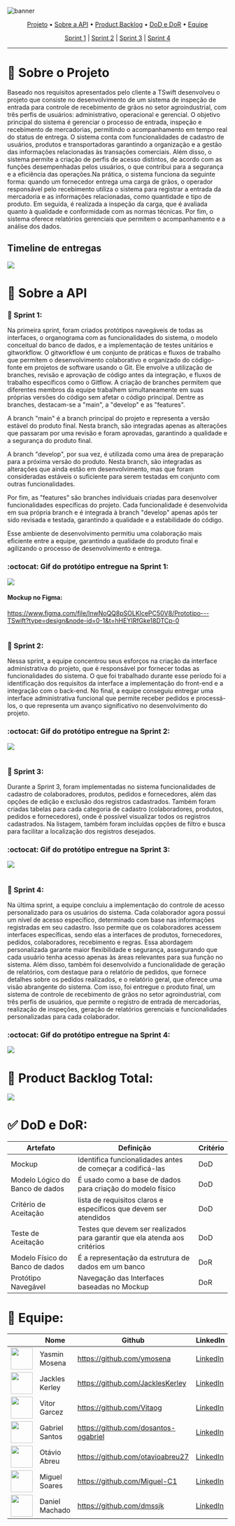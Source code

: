 ![banner](https://github.com/TSwiftDSM/BACKEND-TSWIFT-API/assets/111094893/099533d2-510a-4194-9d5e-e0db1443fe04)


<p align="center">
 <a href="#sobre">Projeto</a> •
 <a href="#api">Sobre a API</a> • 
 <a href="#backlog">Product Backlog</a> • 
 <a href="#doddor">DoD e DoR</a> • 
 <a href="#equipe">Equipe</a>
</p>

<p align="center">
 <a href="#s1">Sprint 1</a> |
 <a href="#s2">Sprint 2</a> | 
 <a href="#s3">Sprint 3</a> | 
 <a href="#s4">Sprint 4</a> 
</p>

<hr>

# :page_facing_up:  Sobre o Projeto <a id="sobre"></a>
Baseado nos requisitos apresentados pelo cliente a TSwift desenvolveu o projeto que consiste no desenvolvimento de um sistema de inspeção de entrada para controle de recebimento de grãos no setor agroindustrial, com três perfis de usuários: administrativo, operacional e gerencial. O objetivo principal do sistema é gerenciar o processo de entrada, inspeção e recebimento de mercadorias, permitindo o acompanhamento em tempo real do status de entrega. O sistema conta com funcionalidades de cadastro de usuários, produtos e transportadoras garantindo a organização e a gestão das informações relacionadas às transações comerciais. Além disso, o sistema permite a criação de perfis de acesso distintos, de acordo com as funções desempenhadas pelos usuários, o que contribui para a segurança e a eficiência das operações.Na prática, o sistema funciona da seguinte forma: quando um fornecedor entrega uma carga de grãos, o operador responsável pelo recebimento utiliza o sistema para registrar a entrada da mercadoria e as informações relacionadas, como quantidade e tipo de produto. Em seguida, é realizada a inspeção da carga, que é avaliada quanto à qualidade e conformidade com as normas técnicas. Por fim, o sistema oferece relatórios gerenciais que permitem o acompanhamento e a análise dos dados.

## Timeline de entregas <a id="tml"></a>

<img src="/doc/img/timeline.png">

# :bookmark_tabs: Sobre a API <a id="api"></a>
### :black_flag: Sprint 1: <a id="s1"></a>
Na primeira sprint, foram criados protótipos navegáveis de todas as interfaces, o organograma com as funcionalidades do sistema, o modelo conceitual do banco de dados, e a implementação de testes unitários e gitworkflow. O gitworkflow é um conjunto de práticas e fluxos de trabalho que permitem o desenvolvimento colaborativo e organizado do código-fonte em projetos de software usando o Git. Ele envolve a utilização de branches, revisão e aprovação de código antes da integração, e fluxos de trabalho específicos como o Gitflow. A criação de branches permitem que diferentes membros da equipe trabalhem simultaneamente em suas próprias versões do código sem afetar o código principal. Dentre as branches, destacam-se a "main", a "develop" e as "features".

A branch "main" é a branch principal do projeto e representa a versão estável do produto final. Nesta branch, são integradas apenas as alterações que passaram por uma revisão e foram aprovadas, garantindo a qualidade e a segurança do produto final.

A branch "develop", por sua vez, é utilizada como uma área de preparação para a próxima versão do produto. Nesta branch, são integradas as alterações que ainda estão em desenvolvimento, mas que foram consideradas estáveis o suficiente para serem testadas em conjunto com outras funcionalidades.

Por fim, as "features" são branches individuais criadas para desenvolver funcionalidades específicas do projeto. Cada funcionalidade é desenvolvida em sua própria branch e é integrada à branch "develop" apenas após ter sido revisada e testada, garantindo a qualidade e a estabilidade do código.

Esse ambiente de desenvolvimento permitiu uma colaboração mais eficiente entre a equipe, garantindo a qualidade do produto final e agilizando o processo de desenvolvimento e entrega.

### :octocat: Gif do protótipo entregue na Sprint 1:

<img src="/doc/img/Desktop.gif">

#### Mockup no Figma:
https://www.figma.com/file/lnwNoQQ8pSOLKlcePC50V8/Prototipo---TSwift?type=design&node-id=0-1&t=hHEYIRfGke18DTCp-0
#

### :black_flag: Sprint 2: <a id="s2"></a>
Nessa sprint, a equipe concentrou seus esforços na criação da interface administrativa do projeto, que é responsável por fornecer todas as funcionalidades do sistema. O que foi trabalhado durante esse período foi a identificação dos requisitos da interface a implementação do front-end e a integração com o back-end. No final, a equipe conseguiu entregar uma interface administrativa funcional que permite receber pedidos e processá-los, o que representa um avanço significativo no desenvolvimento do projeto.

### :octocat: Gif do protótipo entregue na Sprint 2:

<img src="/doc/img/gifs2.gif">

#
### :black_flag: Sprint 3: <a id="s3"></a>
Durante a Sprint 3, foram implementadas no sistema funcionalidades de cadastro de colaboradores, produtos, pedidos e fornecedores, além das opções de edição e exclusão dos registros cadastrados. Também foram criadas tabelas para cada categoria de cadastro (colaboradores, produtos, pedidos e fornecedores), onde é possível visualizar todos os registros cadastrados. Na listagem, também foram incluídas opções de filtro e busca para facilitar a localização dos registros desejados.


### :octocat: Gif do protótipo entregue na Sprint 3:

<img src="/doc/img/gifs3.gif">

#
### :black_flag: Sprint 4: <a id="s4"></a>
Na última sprint, a equipe concluiu a implementação do controle de acesso personalizado para os usuários do sistema. Cada colaborador agora possui um nível de acesso específico, determinado com base nas informações registradas em seu cadastro. Isso permite que os colaboradores acessem interfaces específicas, sendo elas a interfaces de produtos, fornecedores, pedidos, colaboradores, recebimento e regras. Essa abordagem personalizada garante maior flexibilidade e segurança, assegurando que cada usuário tenha acesso apenas às áreas relevantes para sua função no sistema. Além disso, também foi desenvolvido a funcionalidade de geração de relatórios, com destaque para o relatório de pedidos, que fornece detalhes sobre os pedidos realizados, e o relatório geral, que oferece uma visão abrangente do sistema. Com isso, foi entregue o produto final, um sistema de controle de recebimento de grãos no setor agroindustrial, com três perfis de usuários, que permite o registro de entrada de mercadorias, realização de inspeções, geração de relatórios gerenciais e funcionalidades personalizadas para cada colaborador.


### :octocat: Gif do protótipo entregue na Sprint 4:

<img src="/doc/img/gifs4.gif">

#

# :memo: Product Backlog Total: <a id="backlog"></a>

<img src="/doc/BacklogTotal.jpg">

#

# :white_check_mark: DoD e DoR: <a id="doddor"></a>
|Artefato|Definição|Critério|
|--------|---------|--------|
|Mockup| Identifica funcionalidades antes de começar a codificá-las| DoD |
|Modelo Lógico do Banco de dados | É usado como a base de dados para criação do modelo físico| DoD|
|Critério de Aceitação| lista de requisitos claros e específicos que devem ser atendidos | DoD|
|Teste de Aceitação| Testes que devem ser realizados para garantir que ela atenda aos critérios| DoD|
| Modelo Físico do Banco de dados | É a representação da estrutura de dados em um banco | DoR |
|Protótipo Navegável| Navegação das Interfaces baseadas no Mockup| DoR|



# :busts_in_silhouette: Equipe: <a id="equipe"></a>
|| Nome | Github | LinkedIn | Função |
|--------|------|--------|-|-|
<a href="https://github.com/ymosena"><img src="https://avatars.githubusercontent.com/u/111094893?v=4" align="center" height="50" width="50"></a>| Yasmin Mosena|https://github.com/ymosena| <a href="https://www.linkedin.com/in/yasmin-m%C3%B3sena-11b256249/">LinkedIn</a> | Scrum Master |
<a href="https://github.com/JacklesKerley"><img src="https://avatars.githubusercontent.com/u/100358141?v=4" align="center" height="50" width="50"></a>|Jackles Kerley|https://github.com/JacklesKerley| <a href="https://www.linkedin.com/in/jackles-kerley/">LinkedIn</a> | Product Owner |
<a href="https://github.com/Vitaog"><img src="https://avatars.githubusercontent.com/u/86271800?v=4" align="center" height="50" width="50"></a>|Vitor Garcez|https://github.com/Vitaog| <a href="https://www.linkedin.com/in/vitorgarcezdeoliveira/">LinkedIn</a> | Desenvolvedor |
<a href="https://github.com/dosantos-ogabriel"><img src="https://avatars.githubusercontent.com/u/92482112?v=4" align="center" height="50" width="50"></a>|Gabriel Santos|https://github.com/dosantos-ogabriel| <a href="https://www.linkedin.com/in/gabriel-santos-6b46b7228/">LinkedIn</a> | Desenvolvedor |
<a href="https://github.com/otavioabreu27"><img src="https://avatars.githubusercontent.com/u/54289303?v=4" align="center" height="50" width="50"></a>|Otávio Abreu|https://github.com/otavioabreu27| <a href="https://br.linkedin.com/in/o-abreu?trk=public_profile_samename-profile">LinkedIn</a> | Desenvolvedor |
<a href="https://github.com/Miguel-C1"><img src ="https://avatars.githubusercontent.com/u/104818982?v=4" align="center" height="50" width="50"></a>|Miguel Soares|https://github.com/Miguel-C1|  <a href="https://www.linkedin.com/in/miguel-carvalho-soares-722b161a3/">LinkedIn</a>|Desenvolvedor |
<a href="https://github.com/dmssjk"><img src="https://avatars.githubusercontent.com/u/106353031?v=4" align="center" height="50" width="50"></a>|Daniel Machado|https://github.com/dmssjk| <a href="https://www.linkedin.com/in/dmssjk/">LinkedIn</a> | Desenvolvedor |


